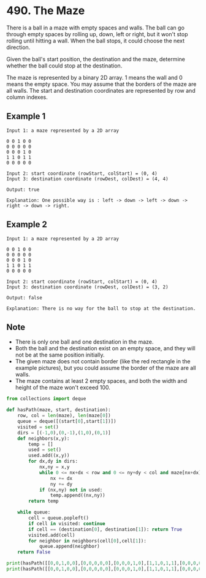 # 490. The Maze
There is a ball in a maze with empty spaces and walls. The ball can go through empty spaces by rolling up, down, left or right, but it won't stop rolling until hitting a wall. When the ball stops, it could choose the next direction.

Given the ball's start position, the destination and the maze, determine whether the ball could stop at the destination.

The maze is represented by a binary 2D array. 1 means the wall and 0 means the empty space. You may assume that the borders of the maze are all walls. The start and destination coordinates are represented by row and column indexes.

## Example 1
```
Input 1: a maze represented by a 2D array

0 0 1 0 0
0 0 0 0 0
0 0 0 1 0
1 1 0 1 1
0 0 0 0 0

Input 2: start coordinate (rowStart, colStart) = (0, 4)
Input 3: destination coordinate (rowDest, colDest) = (4, 4)

Output: true

Explanation: One possible way is : left -> down -> left -> down -> right -> down -> right.
```
## Example 2
```
Input 1: a maze represented by a 2D array

0 0 1 0 0
0 0 0 0 0
0 0 0 1 0
1 1 0 1 1
0 0 0 0 0

Input 2: start coordinate (rowStart, colStart) = (0, 4)
Input 3: destination coordinate (rowDest, colDest) = (3, 2)

Output: false

Explanation: There is no way for the ball to stop at the destination.
```
## Note

- There is only one ball and one destination in the maze.
- Both the ball and the destination exist on an empty space, and they will not be at the same position initially.
- The given maze does not contain border (like the red rectangle in the example pictures), but you could assume the border of the maze are all walls.
- The maze contains at least 2 empty spaces, and both the width and height of the maze won't exceed 100.


```python
from collections import deque

def hasPath(maze, start, destination):
    row, col = len(maze), len(maze[0])
    queue = deque([(start[0],start[1])])
    visited = set()
    dirs = [(-1,0),(0,-1),(1,0),(0,1)]
    def neighbors(x,y):
        temp = []
        used = set()
        used.add((x,y))
        for dx,dy in dirs:
            nx,ny = x,y
            while 0 <= nx+dx < row and 0 <= ny+dy < col and maze[nx+dx][ny+dy] == 0:
                nx += dx
                ny += dy
            if (nx,ny) not in used:
                temp.append((nx,ny))
        return temp

    while queue:
        cell = queue.popleft()
        if cell in visited: continue
        if cell == (destination[0], destination[1]): return True
        visited.add(cell)
        for neighbor in neighbors(cell[0],cell[1]):
            queue.append(neighbor)
    return False

print(hasPath([[0,0,1,0,0],[0,0,0,0,0],[0,0,0,1,0],[1,1,0,1,1],[0,0,0,0,0]],[0,4],[1,2]))
print(hasPath([[0,0,1,0,0],[0,0,0,0,0],[0,0,0,1,0],[1,1,0,1,1],[0,0,0,0,0]],[0,4],[3,2]))
```